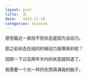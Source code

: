 ```yaml
---
layout: post
title:  光
date:   2023-11-19
categories: blossom
---
```


感觉最近一直找不到状态是因为没动力。

那之前状态在线的时候动力是哪来的呢？

回顾一下过去两年半内的状态就知道了。

我需要一个光一样的东西填满我的脑子。
